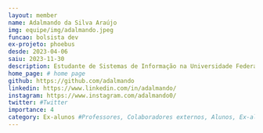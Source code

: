 ```yaml
---
layout: member
name: Adalmando da Silva Araújo
img: equipe/img/adalmando.jpeg
funcao: bolsista dev
ex-projeto: phoebus 
desde: 2023-04-06
saiu: 2023-11-30
description: Estudante de Sistemas de Informação na Universidade Federal da Paraíba (UFPB) - Campus IV, em Rio Tinto-PB, atualmente trabalha com desenvolvimento Android usando Kotlin no projeto Phoebus. Apaixonado por tecnologia, esportes e esports, aos fins de semana costuma jogar FPS competitivo com os amigos, praticar exercícios físicos e assistir filmes/séries para recarregar as energias para a proxima semana de trabalho e estudos.
home_page: # home page
github: https://github.com/adalmando
linkedin: https://www.linkedin.com/in/adalmando/
instagram: https://www.instagram.com/adalmando0/
twitter: #Twitter
importance: 4
category: Ex-alunos #Professores, Colaboradores externos, Alunos, Ex-alunos
---
```

